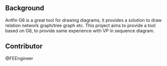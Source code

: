 ## Background

Antfin G6 is a great tool for drawing diagrams, it provides a solution to draw relation network graph/tree graph etc. This project aims to provide a tool based on G6, to provide same experience with VP in sequence diagram.

## Contributor

@FEEngineer